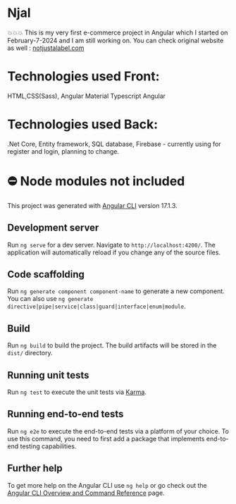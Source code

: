 # Njal

💥💥💥 This is my very first e-commerce project in Angular which I started on February-7-2024 and I am still working on. You can check original website as well : [notjustalabel.com](https://www.notjustalabel.com/)

# Technologies used Front:
HTML,CSS(Sass), Angular Material Typescript Angular

 # Technologies used Back:
 .Net Core,
 Entity framework,
 SQL database,
 Firebase - currently using for register and login, planning to change.

# ⛔ Node modules not included

This project was generated with [Angular CLI](https://github.com/angular/angular-cli) version 17.1.3.

## Development server

Run `ng serve` for a dev server. Navigate to `http://localhost:4200/`. The application will automatically reload if you change any of the source files.

## Code scaffolding

Run `ng generate component component-name` to generate a new component. You can also use `ng generate directive|pipe|service|class|guard|interface|enum|module`.

## Build

Run `ng build` to build the project. The build artifacts will be stored in the `dist/` directory.

## Running unit tests

Run `ng test` to execute the unit tests via [Karma](https://karma-runner.github.io).

## Running end-to-end tests

Run `ng e2e` to execute the end-to-end tests via a platform of your choice. To use this command, you need to first add a package that implements end-to-end testing capabilities.

## Further help

To get more help on the Angular CLI use `ng help` or go check out the [Angular CLI Overview and Command Reference](https://angular.io/cli) page.
